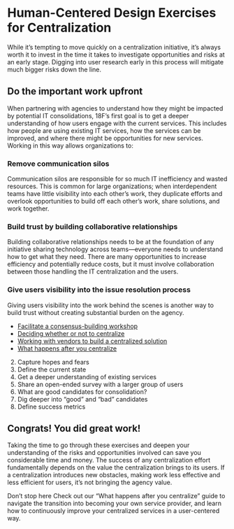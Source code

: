 # Human-Centered Design Exercises for Centralization

While it’s tempting to move quickly on a centralization initiative, it’s always worth it to invest in the time it takes to investigate opportunities and risks at an early stage. Digging into user research early in this process will mitigate much bigger risks down the line. 

## Do the important work upfront 

When partnering with agencies to understand how they might be impacted by potential IT consolidations, 18F’s first goal is to get a deeper understanding of how users engage with the current services. This includes how people are using existing IT services, how the services can be improved, and where there might be opportunities for new services. Working in this way allows organizations to: 

### Remove communication silos 
Communication silos are responsible for so much IT inefficiency and wasted resources. This is common for large organizations; when interdependent teams have little visibility into each other’s work, they duplicate efforts and overlook opportunities to build off each other’s work, share solutions, and work together. 

### Build trust by building collaborative relationships 
Building collaborative relationships needs to be at the foundation of any initiative sharing technology across teams—everyone needs to understand how to get what they need. There are many opportunities to increase efficiency and potentially reduce costs, but it must involve collaboration between those handling the IT centralization and the users. 

### Give users visibility into the issue resolution process
Giving users visibility into the work behind the scenes is another way to build trust without creating substantial burden on the agency. 
- [Facilitate a consensus-building workshop](https://github.com/18F/HCD_for_IT_Centralization/blob/master/consensus-building-workshop.md)
- [Deciding whether or not to centralize](https://github.com/18F/HCD_for_IT_Centralization/blob/master/defining_IT_centralization.md) 
- [Working with vendors to build a centralized solution](https://github.com/18F/HCD_for_IT_Centralization/blob/master/working_with_vendors_to_build_a_centralized_solution.md)
- [What happens after you centralize](https://github.com/18F/HCD_for_IT_Centralization/blob/master/what_happens_after_you_centralize.md)

2. Capture hopes and fears
3. Define the current state 
4. Get a deeper understanding of existing services 
5. Share an open-ended survey with a larger group of users 
6. What are good candidates for consolidation? 
7. Dig deeper into “good” and “bad” candidates
8. Define success metrics 

## Congrats! You did great work!
Taking the time to go through these exercises and deepen your understanding of the risks and opportunities involved can save you considerable time and money. The success of any centralization effort fundamentally depends on the value the centralization brings to its users. If a centralization introduces new obstacles, making work less effective and less efficient for users, it’s not bringing the agency value. 

Don’t stop here
Check out our “What happens after you centralize” guide to navigate the transition into becoming your own service provider, and learn how to continuously improve your centralized services in a user-centered way. 
